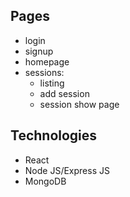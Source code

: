 ## Pages
- login
- signup
- homepage
- sessions:
  - listing
  - add session
  - session show page

## Technologies
- React 
- Node JS/Express JS
- MongoDB
  
